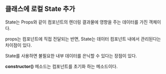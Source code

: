 ## 클래스에 로컬 State 추가

State는 Props와 같이 컴포넌트의 렌더링 결과물에 영향을 주는 데이터를 가진 객체이다.

props는 컴포넌트에 직접 전달되는 반면, State는 데이터 컴포넌트 내에서 관리된다는 차이점이 있다.

State를 사용하면 불필요한 내부 데이터를 은닉할 수 있다는 장점이 있다.

**constructor()** 메소드는 컴포넌트를 초기화 하는 메소드이다.
